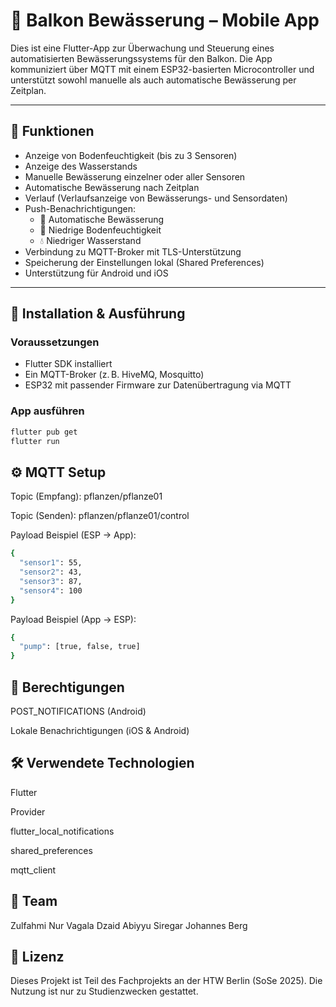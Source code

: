 # 🌱 Balkon Bewässerung – Mobile App

Dies ist eine Flutter-App zur Überwachung und Steuerung eines automatisierten Bewässerungssystems für den Balkon. Die App kommuniziert über MQTT mit einem ESP32-basierten Microcontroller und unterstützt sowohl manuelle als auch automatische Bewässerung per Zeitplan.

---

## 📱 Funktionen

- Anzeige von Bodenfeuchtigkeit (bis zu 3 Sensoren)
- Anzeige des Wasserstands
- Manuelle Bewässerung einzelner oder aller Sensoren
- Automatische Bewässerung nach Zeitplan
- Verlauf (Verlaufsanzeige von Bewässerungs- und Sensordaten)
- Push-Benachrichtigungen:
  - 🚿 Automatische Bewässerung
  - 🌱 Niedrige Bodenfeuchtigkeit
  - 💧 Niedriger Wasserstand
- Verbindung zu MQTT-Broker mit TLS-Unterstützung
- Speicherung der Einstellungen lokal (Shared Preferences)
- Unterstützung für Android und iOS

---

## 🚀 Installation & Ausführung

### Voraussetzungen
- Flutter SDK installiert
- Ein MQTT-Broker (z. B. HiveMQ, Mosquitto)
- ESP32 mit passender Firmware zur Datenübertragung via MQTT

### App ausführen

```bash
flutter pub get
flutter run
```

## ⚙️ MQTT Setup

Topic (Empfang): pflanzen/pflanze01

Topic (Senden): pflanzen/pflanze01/control

Payload Beispiel (ESP → App):
```bash
{
  "sensor1": 55,
  "sensor2": 43,
  "sensor3": 87,
  "sensor4": 100
}
```
Payload Beispiel (App → ESP):
```bash
{
  "pump": [true, false, true]
}
```

## 🔐 Berechtigungen

POST_NOTIFICATIONS (Android)

Lokale Benachrichtigungen (iOS & Android)

## 🛠 Verwendete Technologien

Flutter

Provider

flutter_local_notifications

shared_preferences

mqtt_client

## 👥 Team

Zulfahmi Nur Vagala
Dzaid Abiyyu Siregar
Johannes Berg


## 📝 Lizenz

Dieses Projekt ist Teil des Fachprojekts an der HTW Berlin (SoSe 2025). Die Nutzung ist nur zu Studienzwecken gestattet.